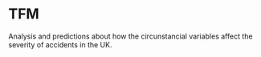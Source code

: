 # TFM
Analysis and predictions about how the circunstancial variables affect the severity of accidents in the UK.
